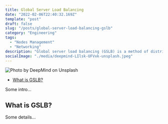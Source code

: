 ```yaml
---
title: Global Server Load Balancing
date: "2022-02-06T22:40:32.169Z"
template: "post"
draft: false
slug: "/posts/global-server-load-balancing-gslb"
category: "Engineering"
tags:
  - "Nodes Management"
  - "Networking"
description: "Global server load balancing (GSLB) is a method of distributing Internet traffic to a network of servers across the globe, creating a faster and more reliable user experience."
socialImage: "./media/deepmind-LIlsk-UFVxk-unsplash.jpeg"
---
```

![Photo by DeepMind on Unsplash](/media/deepmind-LIlsk-UFVxk-unsplash.jpeg)

- [What is GSLB?](#what-is-gslb)

Some intro...

## What is GSLB?

Some details...
